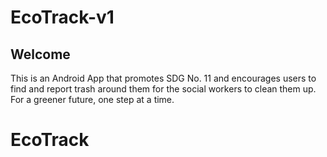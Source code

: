 # EcoTrack-v1
## Welcome
This is an Android App that promotes SDG No. 11 and encourages users to find and report trash around them for the social workers to clean them up.</br> For a greener future, one step at a time.
# EcoTrack
